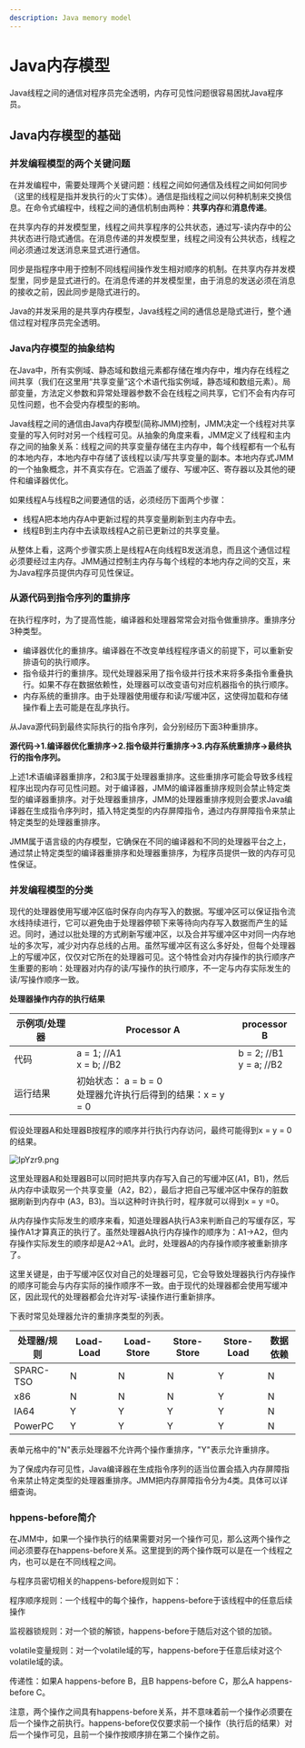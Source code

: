 ```yaml
---
description: Java memory model
---
```


# Java内存模型

Java线程之间的通信对程序员完全透明，内存可见性问题很容易困扰Java程序员。

## Java内存模型的基础

### 并发编程模型的两个关键问题

在并发编程中，需要处理两个关键问题：线程之间如何通信及线程之间如何同步（这里的线程是指并发执行的火丁实体）。通信是指线程之间以何种机制来交换信息。在命令式编程中，线程之间的通信机制由两种：**共享内存**和**消息传递**。

在共享内存的并发模型里，线程之间共享程序的公共状态，通过写-读内存中的公共状态进行隐式通信。在消息传递的并发模型里，线程之间没有公共状态，线程之间必须通过发送消息来显式进行通信。

同步是指程序中用于控制不同线程间操作发生相对顺序的机制。在共享内存并发模型里，同步是显式进行的。在消息传递的并发模型里，由于消息的发送必须在消息的接收之前，因此同步是隐式进行的。

Java的并发采用的是共享内存模型，Java线程之间的通信总是隐式进行，整个通信过程对程序员完全透明。

### Java内存模型的抽象结构

在Java中，所有实例域、静态域和数组元素都存储在堆内存中，堆内存在线程之间共享（我们在这里用“共享变量”这个术语代指实例域，静态域和数组元素）。局部变量，方法定义参数和异常处理器参数不会在线程之间共享，它们不会有内存可见性问题，也不会受内存模型的影响。

Java线程之间的通信由Java内存模型(简称JMM)控制，JMM决定一个线程对共享变量的写入何时对另一个线程可见。从抽象的角度来看，JMM定义了线程和主内存之间的抽象关系：线程之间的共享变量存储在主内存中，每个线程都有一个私有的本地内存，本地内存中存储了该线程以读/写共享变量的副本。本地内存式JMM的一个抽象概念，并不真实存在。它涵盖了缓存、写缓冲区、寄存器以及其他的硬件和编译器优化。

如果线程A与线程B之间要通信的话，必须经历下面两个步骤：

- 线程A把本地内存A中更新过程的共享变量刷新到主内存中去。
- 线程B到主内存中去读取线程A之前已更新过的共享变量。

从整体上看，这两个步骤实质上是线程A在向线程B发送消息，而且这个通信过程必须要经过主内存。JMM通过控制主内存与每个线程的本地内存之间的交互，来为Java程序员提供内存可见性保证。

### 从源代码到指令序列的重排序

在执行程序时，为了提高性能，编译器和处理器常常会对指令做重排序。重排序分3种类型。

- 编译器优化的重排序。编译器在不改变单线程程序语义的前提下，可以重新安排语句的执行顺序。
- 指令级并行的重排序。现代处理器采用了指令级并行技术来将多条指令重叠执行。如果不存在数据依赖性，处理器可以改变语句对应机器指令的执行顺序。
- 内存系统的重排序。由于处理器使用缓存和读/写缓冲区，这使得加载和存储操作看上去可能是在乱序执行。

从Java源代码到最终实际执行的指令序列，会分别经历下面3种重排序。

**源代码->1.编译器优化重排序->2.指令级并行重排序->3.内存系统重排序->最终执行的指令序列。**

上述1术语编译器重排序，2和3属于处理器重排序。这些重排序可能会导致多线程程序出现内存可见性问题。对于编译器，JMM的编译器重排序规则会禁止特定类型的编译器重排序。对于处理器重排序，JMM的处理器重排序规则会要求Java编译器在生成指令序列时，插入特定类型的内存屏障指令，通过内存屏障指令来禁止特定类型的处理器重排序。

JMM属于语言级的内存模型，它确保在不同的编译器和不同的处理器平台之上，通过禁止特定类型的编译器重排序和处理器重排序，为程序员提供一致的内存可见性保证。

### 并发编程模型的分类

现代的处理器使用写缓冲区临时保存向内存写入的数据。写缓冲区可以保证指令流水线持续进行，它可以避免由于处理器停顿下来等待向内存写入数据而产生的延迟。同时，通过以批处理的方式刷新写缓冲区，以及合并写缓冲区中对同一内存地址的多次写，减少对内存总线的占用。虽然写缓冲区有这么多好处，但每个处理器上的写缓冲区，仅仅对它所在的处理器可见。这个特性会对内存操作的执行顺序产生重要的影响：处理器对内存的读/写操作的执行顺序，不一定与内存实际发生的读/写操作顺序一致。

**处理器操作内存的执行结果**

| 示例项/处理器 | Processor A                                                  | processor B                  |
| ------------- | ------------------------------------------------------------ | ---------------------------- |
| 代码          | a = 1; //A1<br />x = b; //B2                                 | b = 2; //B1<br />y = a; //B2 |
| 运行结果      | 初始状态： a = b = 0<br />处理器允许执行后得到的结果：x = y = 0 |                              |

假设处理器A和处理器B按程序的顺序并行执行内存访问，最终可能得到x = y = 0的结果。

![lpYzr9.png](https://s2.ax1x.com/2019/12/23/lpYzr9.png)

这里处理器A和处理器B可以同时把共享内存写入自己的写缓冲区(A1，B1)，然后从内存中读取另一个共享变量（A2，B2），最后才把自己写缓冲区中保存的脏数据刷新到内存中	(A3，B3)。当以这种时许执行时，程序就可以得到x = y =0。

从内存操作实际发生的顺序来看，知道处理器A执行A3来判断自己的写缓存区，写操作A1才算真正的执行了。虽然处理器A执行内存操作的顺序为：A1->A2，但内存操作实际发生的顺序却是A2->A1。此时，处理器A的内存操作顺序被重新排序了。

这里关键是，由于写缓冲区仅对自己的处理器可见，它会导致处理器执行内存操作的顺序可能会与内存实际的操作顺序不一致。由于现代的处理器都会使用写缓冲区，因此现代的处理器都会允许对写-读操作进行重新排序。

下表时常见处理器允许的重排序类型的列表。

| 处理器/规则 | Load-Load | Load-Store | Store-Store | Store-Load | 数据依赖 |
| ----------- | --------- | ---------- | ----------- | ---------- | -------- |
| SPARC-TSO   | N         | N          | N           | Y          | N        |
| x86         | N         | N          | N           | Y          | N        |
| IA64        | Y         | Y          | Y           | Y          | N        |
| PowerPC     | Y         | Y          | Y           | Y          | N        |

表单元格中的"N"表示处理器不允许两个操作重排序，"Y"表示允许重排序。

为了保成内存可见性，Java编译器在生成指令序列的适当位置会插入内存屏障指令来禁止特定类型的处理器重排序。JMM把内存屏障指令分为4类。具体可以详细查询。

### hppens-before简介

在JMM中，如果一个操作执行的结果需要对另一个操作可见，那么这两个操作之间必须要存在happens-before关系。这里提到的两个操作既可以是在一个线程之内，也可以是在不同线程之间。

与程序员密切相关的happens-before规则如下：

程序顺序规则：一个线程中的每个操作，happens-before于该线程中的任意后续操作

监视器锁规则：对一个锁的解锁，happens-before于随后对这个锁的加锁。

volatile变量规则：对一个volatile域的写，happens-before于任意后续对这个volatile域的读。

传递性：如果A happens-before B，且B happens-before C，那么A happens-before C。

注意，两个操作之间具有happens-before关系，并不意味着前一个操作必须要在后一个操作之前执行。happens-before仅仅要求前一个操作（执行后的结果）对后一个操作可见，且前一个操作按顺序排在第二个操作之前。

